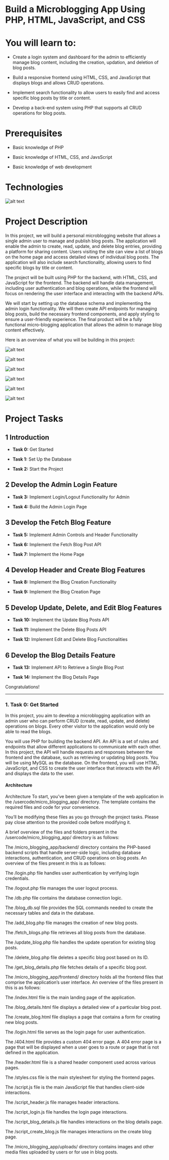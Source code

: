 # Build a Microblogging App Using PHP, HTML, JavaScript, and CSS

# You will learn to:

- Create a login system and dashboard for the admin to efficiently manage blog content, including the creation, updation, and deletion of blog posts.

- Build a responsive frontend using HTML, CSS, and JavaScript that displays blogs and allows CRUD operations.

- Implement search functionality to allow users to easily find and access specific blog posts by title or content.

- Develop a back-end system using PHP that supports all CRUD operations for blog posts.

# Prerequisites

- Basic knowledge of PHP

- Basic knowledge of HTML, CSS, and JavsScript

- Basic knowledge of web development


# Technologies
![alt text](image.png)

# Project Description

In this project, we will build a personal microblogging website that allows a single admin user to manage and publish blog posts. The application will enable the admin to create, read, update, and delete blog entries, providing a platform for sharing content. Users visiting the site can view a list of blogs on the home page and access detailed views of individual blog posts. The application will also include search functionality, allowing users to find specific blogs by title or content.

The project will be built using PHP for the backend, with HTML, CSS, and JavaScript for the frontend. The backend will handle data management, including user authentication and blog operations, while the frontend will focus on rendering the user interface and interacting with the backend APIs. 

We will start by setting up the database schema and implementing the admin login functionality. We will then create API endpoints for managing blog posts, build the necessary frontend components, and apply styling to ensure a user-friendly experience. The final product will be a fully functional micro-blogging application that allows the admin to manage blog content effectively.

Here is an overview of what you will be building in this project:

![alt text](image-1.png)

![alt text](image-2.png)

![alt text](image-3.png)

![alt text](image-4.png)

![alt text](image-5.png)

![alt text](image-6.png)


# Project Tasks

## 1 Introduction

- **Task 0:** Get Started

- **Task 1:** Set Up the Database

- **Task 2:** Start the Project

## 2 Develop the Admin Login Feature

- **Task 3:** Implement Login/Logout Functionality for Admin

- **Task 4:** Build the Admin Login Page

## 3 Develop the Fetch Blog Feature

- **Task 5:** Implement Admin Controls and Header Functionality

- **Task 6:** Implement the Fetch Blog Post API

- **Task 7:** Implement the Home Page

## 4 Develop Header and Create Blog Features

- **Task 8:** Implement the Blog Creation Functionality

- **Task 9:** Implement the Blog Creation Page

## 5 Develop Update, Delete, and Edit Blog Features

- **Task 10:** Implement the Update Blog Posts API

- **Task 11:** Implement the Delete Blog Posts API

- **Task 12:** Implement Edit and Delete Blog Functionalities

## 6 Develop the Blog Details Feature

- **Task 13:** Implement API to Retrieve a Single Blog Post

- **Task 14:** Implement the Blog Details Page

Congratulations!

---

### 1. Task 0: Get Started

In this project, you aim to develop a microblogging application with an admin user who can perform CRUD (create, read, update, and delete) operations on blogs. Every other visitor to the application would only be able to read the blogs.

You will use PHP for building the backend API. An API is a set of rules and endpoints that allow different applications to communicate with each other. In this project, the API will handle requests and responses between the frontend and the database, such as retrieving or updating blog posts. You will be using MySQL as the database. On the frontend, you will use HTML, JavaScript, and CSS to create the user interface that interacts with the API and displays the data to the user.


#### Architecture 

Architecture
To start, you’ve been given a template of the web application in the /usercode/micro_blogging_app/ directory. The template contains the required files and code for your convenience. 

You’ll be modifying these files as you go through the project tasks. Please pay close attention to the provided code before modifying it.

A brief overview of the files and folders present in the /usercode/micro_blogging_app/ directory is as follows:

The /micro_blogging_app/backend/ directory contains the PHP-based backend scripts that handle server-side logic, including database interactions, authentication, and CRUD operations on blog posts. An overview of the files present in this is as follows:

The /login.php file handles user authentication by verifying login credentials.

The /logout.php file manages the user logout process.

The /db.php file contains the database connection logic.

The /blog_db.sql file provides the SQL commands needed to create the necessary tables and data in the database.

The /add_blog.php file manages the creation of new blog posts.

The /fetch_blogs.php file retrieves all blog posts from the database.

The /update_blog.php file handles the update operation for existing blog posts.

The /delete_blog.php file deletes a specific blog post based on its ID.

The /get_blog_details.php file fetches details of a specific blog post.

The /micro_blogging_app/frontend/ directory holds all the frontend files that comprise the application’s user interface. An overview of the files present in this is as follows:

The /index.html file is the main landing page of the application.

The /blog_details.html file displays a detailed view of a particular blog post.

The /create_blog.html file displays a page that contains a form for creating new blog posts.

The /login.html file serves as the login page for user authentication.

The /404.html file provides a custom 404 error page. A 404 error page is a page that will be displayed when a user goes to a route or page that is not defined in the application.

The /header.html file is a shared header component used across various pages.

The /styles.css file is the main stylesheet for styling the frontend pages.

The /script.js file is the main JavaScript file that handles client-side interactions.

The /script_header.js file manages header interactions.

The /script_login.js file handles the login page interactions.

The /script_blog_details.js file handles interactions on the blog details page.

The /script_create_blog.js file manages interactions on the create blog page.

The /micro_blogging_app/uploads/ directory contains images and other media files uploaded by users or for use in blog posts.